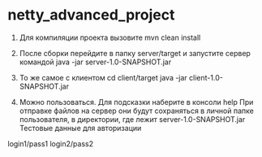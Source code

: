 # netty_advanced_project

1) Для компиляции проекта вызовите
mvn clean install

2) После сборки перейдите в папку server/target и запустите сервер командой
java -jar server-1.0-SNAPSHOT.jar 

3) То же самое с клиентом
cd client/target
java -jar client-1.0-SNAPSHOT.jar

4) Можно пользоваться. Для подсказки наберите в консоли help
При отправке файлов на сервер они будут сохраняться в личной папке пользователя, в директории, где лежит server-1.0-SNAPSHOT.jar
Тестовые данные для авторизации

login1/pass1
login2/pass2
